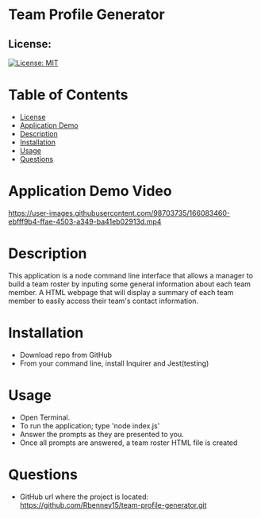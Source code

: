 # Team Profile Generator

## License:
[![License: MIT](https://img.shields.io/badge/License-MIT-yellow.svg)](https://opensource.org/licenses/MIT)

# Table of Contents
* [License](#license)
* [Application Demo](#application-demo-video)
* [Description](#description)
* [Installation](#installation)
* [Usage](#usage)
* [Questions](#questions)

# Application Demo Video
https://user-images.githubusercontent.com/98703735/166083460-ebfff9b4-ffae-4503-a349-ba41eb02913d.mp4

# Description
This application is a node command line interface that allows a manager to build a team roster by inputing some general information about each team member. A HTML webpage that will display a summary of each team member to easily access their team's contact information.

# Installation
* Download repo from GitHub
* From your command line, install Inquirer and Jest(testing)

# Usage
* Open Terminal.
* To run the application; type 'node index.js'
* Answer the prompts as they are presented to you.
* Once all prompts are answered, a team roster HTML file is created

# Questions
* GitHub url where the project is located: https://github.com/Rbenney15/team-profile-generator.git
